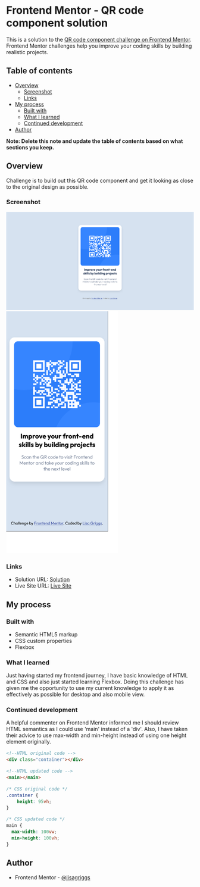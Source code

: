 # Frontend Mentor - QR code component solution

This is a solution to the [QR code component challenge on Frontend Mentor](https://www.frontendmentor.io/challenges/qr-code-component-iux_sIO_H). Frontend Mentor challenges help you improve your coding skills by building realistic projects.

## Table of contents

- [Overview](#overview)
  - [Screenshot](#screenshot)
  - [Links](#links)
- [My process](#my-process)
  - [Built with](#built-with)
  - [What I learned](#what-i-learned)
  - [Continued development](#continued-development)
- [Author](#author)

**Note: Delete this note and update the table of contents based on what sections you keep.**

## Overview

Challenge is to build out this QR code component and get it looking as close to the original design as possible.

### Screenshot

<img src="./screenshot-desktop.png" width="800px"/>
<img src="./screenshot-mobile.png" width="300px"/>

### Links

- Solution URL: [Solution](https://www.frontendmentor.io/solutions/qr-code-component-for-desktop-and-mobile-using-flexbox-NJUNvlelqU)
- Live Site URL: [Live Site](https://sprightly-heliotrope-cfbe3f.netlify.app/)

## My process

### Built with

- Semantic HTML5 markup
- CSS custom properties
- Flexbox

### What I learned

Just having started my frontend journey, I have basic knowledge of HTML and CSS and also just started learning Flexbox. Doing this challenge has given me the opportunity to use my current knowledge to apply it as effectively as possible for desktop and also mobile view.

### Continued development

A helpful commenter on Frontend Mentor informed me I should review HTML semantics as I could use 'main' instead of a 'div'. Also, I have taken their advice to use max-width and min-height instead of using one height element originally.

```HTML
<!--HTML original code -->
<div class="container"></div>
```

```HTML
<!--HTML updated code -->
<main></main>
```

```CSS
/* CSS original code */
.container {
    height: 95vh;
}
```

```CSS updated code
/* CSS updated code */
main {
  max-width: 100vw;
  min-height: 100vh;
}
```

## Author

- Frontend Mentor - [@lisagriggs](https://www.frontendmentor.io/profile/lisagriggs)
